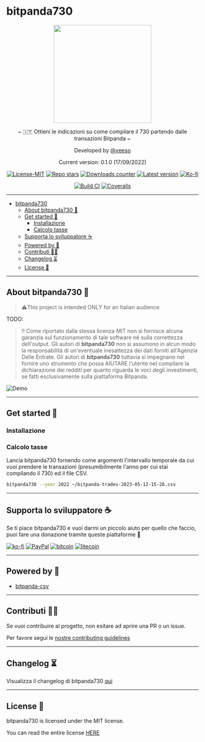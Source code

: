 # bitpanda730

<p align="center">
  <img src="/docs/images/bitpanda730.png" width="256" height="256" />
</p>

<p align="center">~ 🇮🇹 Ottieni le indicazioni su come compilare il 730 partendo dalle transazioni Bitpanda ~</p>

<p align="center">Developed by <a href="https://veeso.github.io/" target="_blank">@veeso</a></p>
<p align="center">Current version: 0.1.0 (17/09/2022)</p>

<p align="center">
  <a href="https://opensource.org/licenses/MIT"
    ><img
      src="https://img.shields.io/badge/License-MIT-teal.svg"
      alt="License-MIT"
  /></a>
  <a href="https://github.com/veeso/bitpanda730/stargazers"
    ><img
      src="https://img.shields.io/github/stars/veeso/bitpanda730.svg"
      alt="Repo stars"
  /></a>
  <a href="https://crates.io/crates/bitpanda730"
    ><img
      src="https://img.shields.io/crates/d/bitpanda730.svg"
      alt="Downloads counter"
  /></a>
  <a href="https://crates.io/crates/bitpanda730"
    ><img
      src="https://img.shields.io/crates/v/bitpanda730.svg"
      alt="Latest version"
  /></a>
  <a href="https://ko-fi.com/veeso">
    <img
      src="https://img.shields.io/badge/donate-ko--fi-red"
      alt="Ko-fi"
  /></a>
</p>
<p align="center">
  <a href="https://github.com/veeso/bitpanda730/actions"
    ><img
      src="https://github.com/veeso/bitpanda730/workflows/Build/badge.svg"
      alt="Build CI"
  /></a>
  <a href="https://coveralls.io/github/veeso/bitpanda730"
    ><img
      src="https://coveralls.io/repos/github/veeso/bitpanda730/badge.svg"
      alt="Coveralls"
  /></a>
</p>

---

- [bitpanda730](#bitpanda730)
  - [About bitpanda730 🐼](#about-bitpanda730-)
  - [Get started 🏁](#get-started-)
    - [Installazione](#installazione)
    - [Calcolo tasse](#calcolo-tasse)
  - [Supporta lo sviluppatore ☕](#supporta-lo-sviluppatore-)
  - [Powered by 💪](#powered-by-)
  - [Contributi 🤝🏻](#contributi-)
  - [Changelog ⏳](#changelog-)
  - [License 📃](#license-)

---

## About bitpanda730 🐼

> ⚠️This project is intended ONLY for an Italian audience

TODO:

> ‼️ Come riportato dalla stessa licenza MIT non si fornisce alcuna garanzia sul funzionamento di tale software né sulla correttezza dell'output. Gli autori di **bitpanda730** non si assumono in alcun modo la responsabilità di un'eventuale inesattezza dei dati forniti all'Agenzia Delle Entrate.
> Gli autori di **bitpanda730** tuttavia si impegnano nel fornire uno strumento che possa AIUTARE l'utente nel compilare la dichiarazione dei redditi per quanto riguarda le voci degli investimenti, se fatti esclusivamente sulla piattaforma Bitpanda.

![Demo](/docs/images/demo.gif)

---

## Get started 🏁

### Installazione

### Calcolo tasse

Lancia bitpanda730 fornendo come argomenti l'intervallo temporale da cui vuoi prendere le transazioni (presumibilmente l'anno per cui stai compilando il 730) ed il file CSV.

```sh
bitpanda730 --year 2022 ~/bitpanda-trades-2023-05-12-15-26.csv
```

---

## Supporta lo sviluppatore ☕

Se ti piace bitpanda730 e vuoi darmi un piccolo aiuto per quello che faccio, puoi fare una donazione tramite queste piattaforme 🥳

[![ko-fi](https://img.shields.io/badge/Ko--fi-F16061?style=for-the-badge&logo=ko-fi&logoColor=white)](https://ko-fi.com/veeso)
[![PayPal](https://img.shields.io/badge/PayPal-00457C?style=for-the-badge&logo=paypal&logoColor=white)](https://www.paypal.me/chrisintin)
[![bitcoin](https://img.shields.io/badge/Bitcoin-ff9416?style=for-the-badge&logo=bitcoin&logoColor=white)](https://btc.com/bc1qvlmykjn7htz0vuprmjrlkwtv9m9pan6kylsr8w)
[![litecoin](https://img.shields.io/badge/Litecoin-345d9d?style=for-the-badge&logo=Litecoin&logoColor=white)](https://blockchair.com/litecoin/address/ltc1q89a7f859gt7nuekvnuuc25wapkq2f8ny78mp8l)

---

## Powered by 💪

- [bitpanda-csv](https://github.com/veeso/bitpanda-csv)

---

## Contributi 🤝🏻

Se vuoi contribuire al progetto, non esitare ad aprire una PR o un issue.

Per favore segui le [nostre contributing guidelines](CONTRIBUTING.md)

---

## Changelog ⏳

Visualizza il changelog di bitpanda730 [qui](CHANGELOG.md)

---

## License 📃

bitpanda730 is licensed under the MIT license.

You can read the entire license [HERE](LICENSE)
